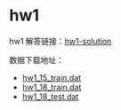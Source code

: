 # hw1


hw1 解答链接：[hw1-solution][1]

数据下载地址：
- [hw1_15_train.dat][2]
- [hw1_18_train.dat][3]
- [hw1_18_test.dat][4]

[1]:https://www.zybuluo.com/huxy/note/769078
[2]:https://www.csie.ntu.edu.tw/~htlin/course/ml15fall/hw1/hw1_15_train.dat
[3]:https://www.csie.ntu.edu.tw/~htlin/course/ml15fall/hw1/hw1_18_train.dat
[4]:https://www.csie.ntu.edu.tw/~htlin/course/ml15fall/hw1/hw1_18_test.dat

